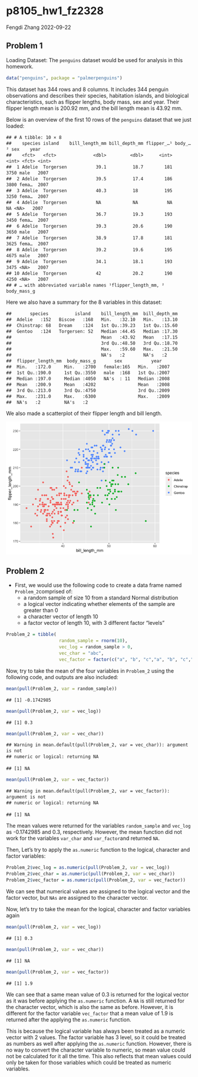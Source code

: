 p8105_hw1_fz2328
================
Fengdi Zhang
2022-09-22

## Problem 1

Loading Dataset: The `penguins` dataset would be used for analysis in
this homework.

``` r
data("penguins", package = "palmerpenguins")
```

This dataset has 344 rows and 8 columns. It includes 344 penguin
observations and describes their species, habitation islands, and
biological characteristics, such as flipper lengths, body mass, sex and
year. Their flipper length mean is 200.92 mm, and the bill length mean
is 43.92 mm.

Below is an overview of the first 10 rows of the `penguins` dataset that
we just loaded:

    ## # A tibble: 10 × 8
    ##    species island    bill_length_mm bill_depth_mm flipper_…¹ body_…² sex    year
    ##    <fct>   <fct>              <dbl>         <dbl>      <int>   <int> <fct> <int>
    ##  1 Adelie  Torgersen           39.1          18.7        181    3750 male   2007
    ##  2 Adelie  Torgersen           39.5          17.4        186    3800 fema…  2007
    ##  3 Adelie  Torgersen           40.3          18          195    3250 fema…  2007
    ##  4 Adelie  Torgersen           NA            NA           NA      NA <NA>   2007
    ##  5 Adelie  Torgersen           36.7          19.3        193    3450 fema…  2007
    ##  6 Adelie  Torgersen           39.3          20.6        190    3650 male   2007
    ##  7 Adelie  Torgersen           38.9          17.8        181    3625 fema…  2007
    ##  8 Adelie  Torgersen           39.2          19.6        195    4675 male   2007
    ##  9 Adelie  Torgersen           34.1          18.1        193    3475 <NA>   2007
    ## 10 Adelie  Torgersen           42            20.2        190    4250 <NA>   2007
    ## # … with abbreviated variable names ¹​flipper_length_mm, ²​body_mass_g

Here we also have a summary for the 8 variables in this dataset:

    ##       species          island    bill_length_mm  bill_depth_mm  
    ##  Adelie   :152   Biscoe   :168   Min.   :32.10   Min.   :13.10  
    ##  Chinstrap: 68   Dream    :124   1st Qu.:39.23   1st Qu.:15.60  
    ##  Gentoo   :124   Torgersen: 52   Median :44.45   Median :17.30  
    ##                                  Mean   :43.92   Mean   :17.15  
    ##                                  3rd Qu.:48.50   3rd Qu.:18.70  
    ##                                  Max.   :59.60   Max.   :21.50  
    ##                                  NA's   :2       NA's   :2      
    ##  flipper_length_mm  body_mass_g       sex           year     
    ##  Min.   :172.0     Min.   :2700   female:165   Min.   :2007  
    ##  1st Qu.:190.0     1st Qu.:3550   male  :168   1st Qu.:2007  
    ##  Median :197.0     Median :4050   NA's  : 11   Median :2008  
    ##  Mean   :200.9     Mean   :4202                Mean   :2008  
    ##  3rd Qu.:213.0     3rd Qu.:4750                3rd Qu.:2009  
    ##  Max.   :231.0     Max.   :6300                Max.   :2009  
    ##  NA's   :2         NA's   :2

We also made a scatterplot of their flipper length and bill length.

![](p8105_hw1_fz2328_files/figure-gfm/unnamed-chunk-4-1.png)<!-- -->

## Problem 2

-   First, we would use the following code to create a data frame named
    `Problem_2`comprised of:
    -   a random sample of size 10 from a standard Normal distribution
    -   a logical vector indicating whether elements of the sample are
        greater than 0
    -   a character vector of length 10
    -   a factor vector of length 10, with 3 different factor “levels”

``` r
Problem_2 = tibble(
                    random_sample = rnorm(10),
                    vec_log = random_sample > 0,
                    vec_char = "abc",
                    vec_factor = factor(c("a", "b", "c","a", "b", "c","a", "b", "c","a" )))
```

Now, try to take the mean of the four variables in `Problem_2` using the
following code, and outputs are also included:

``` r
mean(pull(Problem_2, var = random_sample))
```

    ## [1] -0.1742985

``` r
mean(pull(Problem_2, var = vec_log))
```

    ## [1] 0.3

``` r
mean(pull(Problem_2, var = vec_char))
```

    ## Warning in mean.default(pull(Problem_2, var = vec_char)): argument is not
    ## numeric or logical: returning NA

    ## [1] NA

``` r
mean(pull(Problem_2, var = vec_factor))
```

    ## Warning in mean.default(pull(Problem_2, var = vec_factor)): argument is not
    ## numeric or logical: returning NA

    ## [1] NA

The mean values were returned for the variables `random_sample` and
`vec_log` as -0.1742985 and 0.3, respectively. However, the mean
function did not work for the variables `var_char` and `var_factor`and
returned `NA`.

Then, Let’s try to apply the `as.numeric` function to the logical,
character and factor variables:

``` r
Problem_2$vec_log = as.numeric(pull(Problem_2, var = vec_log)) 
Problem_2$vec_char = as.numeric(pull(Problem_2, var = vec_char)) 
Problem_2$vec_factor = as.numeric(pull(Problem_2, var = vec_factor))
```

We can see that numerical values are assigned to the logical vector and
the factor vector, but `NAs` are assigned to the character vector.

Now, let’s try to take the mean for the logical, character and factor
variables again

``` r
mean(pull(Problem_2, var = vec_log))
```

    ## [1] 0.3

``` r
mean(pull(Problem_2, var = vec_char))
```

    ## [1] NA

``` r
mean(pull(Problem_2, var = vec_factor))
```

    ## [1] 1.9

We can see that a same mean value of 0.3 is returned for the logical
vector as it was before applying the `as.numeric` function. A `NA` is
still returned for the character vector, which is also the same as
before. However, it is different for the factor variable `vec_factor`
that a mean value of 1.9 is returned after the applying the `as.numeric`
function.

This is because the logical variable has always been treated as a
numeric vector with 2 values. The factor variable has 3 level, so it
could be treated as numbers as well after applying the `as.numeric`
function. However, there is no way to convert the character variable to
numeric, so mean value could not be calculated for it all the time. This
also reflects that mean values could only be taken for those variables
which could be treated as numeric variables.

